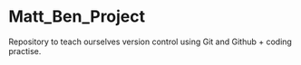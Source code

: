 # Matt_Ben_Project
Repository to teach ourselves version control using Git and Github + coding practise.
